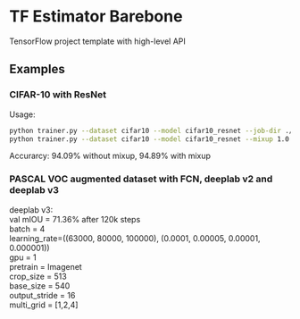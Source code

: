 # TF Estimator Barebone
TensorFlow project template with high-level API

## Examples

### CIFAR-10 with ResNet
Usage:
```bash
python trainer.py --dataset cifar10 --model cifar10_resnet --job-dir ./cifar10
python trainer.py --dataset cifar10 --model cifar10_resnet --mixup 1.0 --job-dir ./cifar10_mixup
```
Accurarcy: 94.09% without mixup, 94.89% with mixup

### PASCAL VOC augmented dataset with FCN, deeplab v2 and deeplab v3

deeplab v3:  
val mIOU = 71.36% after 120k steps  
batch = 4  
learning_rate=((63000, 80000, 100000), (0.0001, 0.00005, 0.00001, 0.000001))  
gpu = 1  
pretrain = Imagenet  
crop_size = 513  
base_size = 540  
output_stride = 16  
multi_grid = [1,2,4]

